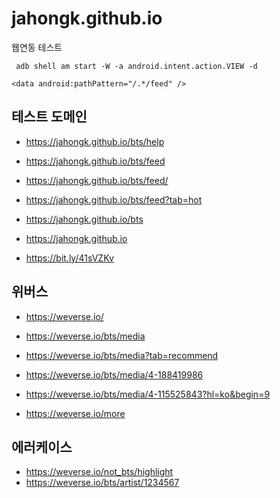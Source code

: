 # jahongk.github.io
웹연동 테스트

```
 adb shell am start -W -a android.intent.action.VIEW -d
```

```
<data android:pathPattern="/.*/feed" />
```

## 테스트 도메인

* https://jahongk.github.io/bts/help
* https://jahongk.github.io/bts/feed
* https://jahongk.github.io/bts/feed/
* https://jahongk.github.io/bts/feed?tab=hot

* https://jahongk.github.io/bts
* https://jahongk.github.io

* https://bit.ly/41sVZKv


## 위버스

* https://weverse.io/
* https://weverse.io/bts/media
* https://weverse.io/bts/media?tab=recommend
* https://weverse.io/bts/media/4-188419986
* https://weverse.io/bts/media/4-115525843?hl=ko&begin=9

* https://weverse.io/more

## 에러케이스

* https://weverse.io/not_bts/highlight
* https://weverse.io/bts/artist/1234567







